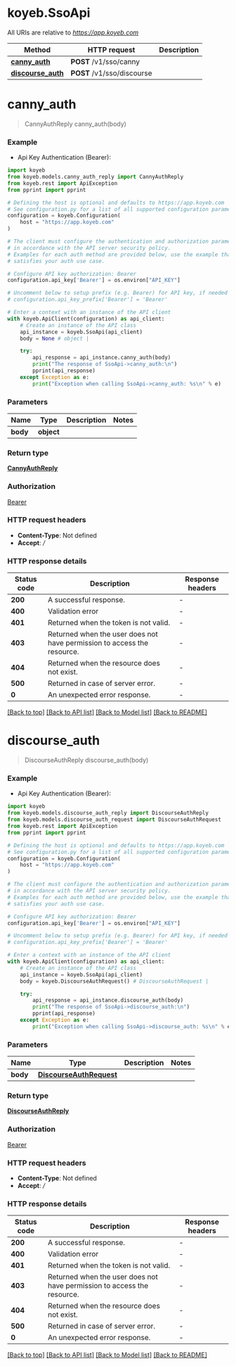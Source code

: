 # koyeb.SsoApi

All URIs are relative to *https://app.koyeb.com*

Method | HTTP request | Description
------------- | ------------- | -------------
[**canny_auth**](SsoApi.md#canny_auth) | **POST** /v1/sso/canny | 
[**discourse_auth**](SsoApi.md#discourse_auth) | **POST** /v1/sso/discourse | 


# **canny_auth**
> CannyAuthReply canny_auth(body)



### Example

* Api Key Authentication (Bearer):

```python
import koyeb
from koyeb.models.canny_auth_reply import CannyAuthReply
from koyeb.rest import ApiException
from pprint import pprint

# Defining the host is optional and defaults to https://app.koyeb.com
# See configuration.py for a list of all supported configuration parameters.
configuration = koyeb.Configuration(
    host = "https://app.koyeb.com"
)

# The client must configure the authentication and authorization parameters
# in accordance with the API server security policy.
# Examples for each auth method are provided below, use the example that
# satisfies your auth use case.

# Configure API key authorization: Bearer
configuration.api_key['Bearer'] = os.environ["API_KEY"]

# Uncomment below to setup prefix (e.g. Bearer) for API key, if needed
# configuration.api_key_prefix['Bearer'] = 'Bearer'

# Enter a context with an instance of the API client
with koyeb.ApiClient(configuration) as api_client:
    # Create an instance of the API class
    api_instance = koyeb.SsoApi(api_client)
    body = None # object | 

    try:
        api_response = api_instance.canny_auth(body)
        print("The response of SsoApi->canny_auth:\n")
        pprint(api_response)
    except Exception as e:
        print("Exception when calling SsoApi->canny_auth: %s\n" % e)
```



### Parameters


Name | Type | Description  | Notes
------------- | ------------- | ------------- | -------------
 **body** | **object**|  | 

### Return type

[**CannyAuthReply**](CannyAuthReply.md)

### Authorization

[Bearer](../README.md#Bearer)

### HTTP request headers

 - **Content-Type**: Not defined
 - **Accept**: */*

### HTTP response details

| Status code | Description | Response headers |
|-------------|-------------|------------------|
**200** | A successful response. |  -  |
**400** | Validation error |  -  |
**401** | Returned when the token is not valid. |  -  |
**403** | Returned when the user does not have permission to access the resource. |  -  |
**404** | Returned when the resource does not exist. |  -  |
**500** | Returned in case of server error. |  -  |
**0** | An unexpected error response. |  -  |

[[Back to top]](#) [[Back to API list]](../README.md#documentation-for-api-endpoints) [[Back to Model list]](../README.md#documentation-for-models) [[Back to README]](../README.md)

# **discourse_auth**
> DiscourseAuthReply discourse_auth(body)



### Example

* Api Key Authentication (Bearer):

```python
import koyeb
from koyeb.models.discourse_auth_reply import DiscourseAuthReply
from koyeb.models.discourse_auth_request import DiscourseAuthRequest
from koyeb.rest import ApiException
from pprint import pprint

# Defining the host is optional and defaults to https://app.koyeb.com
# See configuration.py for a list of all supported configuration parameters.
configuration = koyeb.Configuration(
    host = "https://app.koyeb.com"
)

# The client must configure the authentication and authorization parameters
# in accordance with the API server security policy.
# Examples for each auth method are provided below, use the example that
# satisfies your auth use case.

# Configure API key authorization: Bearer
configuration.api_key['Bearer'] = os.environ["API_KEY"]

# Uncomment below to setup prefix (e.g. Bearer) for API key, if needed
# configuration.api_key_prefix['Bearer'] = 'Bearer'

# Enter a context with an instance of the API client
with koyeb.ApiClient(configuration) as api_client:
    # Create an instance of the API class
    api_instance = koyeb.SsoApi(api_client)
    body = koyeb.DiscourseAuthRequest() # DiscourseAuthRequest | 

    try:
        api_response = api_instance.discourse_auth(body)
        print("The response of SsoApi->discourse_auth:\n")
        pprint(api_response)
    except Exception as e:
        print("Exception when calling SsoApi->discourse_auth: %s\n" % e)
```



### Parameters


Name | Type | Description  | Notes
------------- | ------------- | ------------- | -------------
 **body** | [**DiscourseAuthRequest**](DiscourseAuthRequest.md)|  | 

### Return type

[**DiscourseAuthReply**](DiscourseAuthReply.md)

### Authorization

[Bearer](../README.md#Bearer)

### HTTP request headers

 - **Content-Type**: Not defined
 - **Accept**: */*

### HTTP response details

| Status code | Description | Response headers |
|-------------|-------------|------------------|
**200** | A successful response. |  -  |
**400** | Validation error |  -  |
**401** | Returned when the token is not valid. |  -  |
**403** | Returned when the user does not have permission to access the resource. |  -  |
**404** | Returned when the resource does not exist. |  -  |
**500** | Returned in case of server error. |  -  |
**0** | An unexpected error response. |  -  |

[[Back to top]](#) [[Back to API list]](../README.md#documentation-for-api-endpoints) [[Back to Model list]](../README.md#documentation-for-models) [[Back to README]](../README.md)

